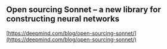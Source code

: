 ## Open sourcing Sonnet – a new library for constructing neural networks
  
  [https://deepmind.com/blog/open-sourcing-sonnet/](https://deepmind.com/blog/open-sourcing-sonnet/)
